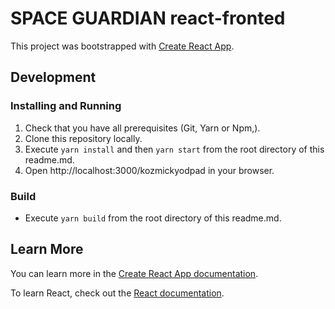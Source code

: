 # SPACE GUARDIAN react-fronted

This project was bootstrapped with [Create React App](https://github.com/facebook/create-react-app).

## Development

### Installing and Running

1. Check that you have all prerequisites (Git, Yarn or Npm,).
2. Clone this repository locally.
3. Execute `yarn install` and then `yarn start` from the root directory of this readme.md.
4. Open http://localhost:3000/kozmickyodpad in your browser.

### Build

 - Execute `yarn build` from the root directory of this readme.md.

## Learn More

You can learn more in the [Create React App documentation](https://facebook.github.io/create-react-app/docs/getting-started).

To learn React, check out the [React documentation](https://reactjs.org/).